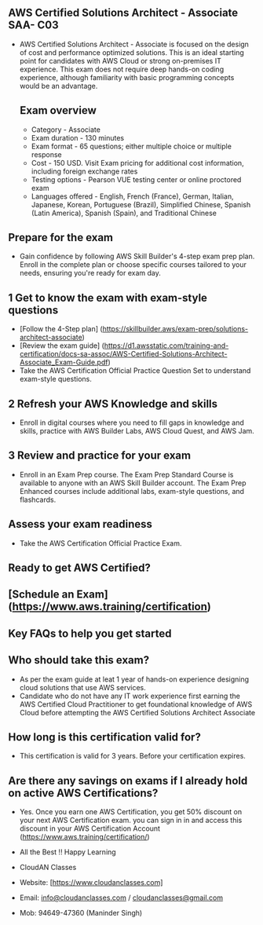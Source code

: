 ## AWS Certified Solutions Architect - Associate SAA- C03

- AWS Certified Solutions Architect - Associate is focused on the design of cost and performance optimized solutions. This is an ideal starting point for candidates with AWS Cloud or strong on-premises IT experience. This exam does not 
  require deep hands-on coding experience, although familiarity with basic programming concepts would be an advantage.

  ## Exam overview

   - Category - Associate
   - Exam duration - 130 minutes
   - Exam format - 65 questions; either multiple choice or multiple response
   - Cost - 150 USD. Visit Exam pricing for additional cost information, including foreign exchange rates
   - Testing options - Pearson VUE testing center or online proctored exam
   - Languages offered - English, French (France), German, Italian, Japanese, Korean, Portuguese (Brazil), Simplified Chinese, Spanish (Latin America), Spanish (Spain), and Traditional Chinese


## Prepare for the exam

   - Gain confidence by following AWS Skill Builder's 4-step exam prep plan. Enroll in the complete plan or choose specific courses tailored to your needs, ensuring you're ready for exam day.

## 1 Get to know the exam with exam-style questions

   - [Follow the 4-Step plan] (https://skillbuilder.aws/exam-prep/solutions-architect-associate)
   - [Review the exam guide] (https://d1.awsstatic.com/training-and-certification/docs-sa-assoc/AWS-Certified-Solutions-Architect-Associate_Exam-Guide.pdf)
   - Take the AWS Certification Official Practice Question Set to understand exam-style questions.

## 2 Refresh your AWS Knowledge and skills

   - Enroll in digital courses where you need to fill gaps in knowledge and skills, practice with AWS Builder Labs, AWS Cloud Quest, and AWS Jam.

## 3 Review and practice for your exam

   - Enroll in an Exam Prep course. The Exam Prep Standard Course is available to anyone with an AWS Skill Builder account. The Exam Prep Enhanced courses include additional labs, exam-style questions, and flashcards.

## Assess your exam readiness

   - Take the AWS Certification Official Practice Exam.


## Ready to get AWS Certified?

## [Schedule an Exam] (https://www.aws.training/certification)

## Key FAQs to help you get started

## Who should take this exam?

   - As per the exam guide at leat 1 year of hands-on experience designing cloud solutions that use AWS services.
   - Candidate who do not have any IT work experience first earning the AWS Certified Cloud Practitioner to get foundational knowledge of AWS Cloud before attempting the AWS Certified Solutions Architect Associate

## How long is this certification valid for?

   - This certification is valid for 3 years. Before your certification expires.

## Are there any savings on exams if I already hold on active AWS Certifications?

   - Yes. Once you earn one AWS Certification, you get 50% discount on your next AWS Certification exam. you can sign in in and access this discount in your AWS Certification Account (https://www.aws.training/certification/)


   - All the Best !! Happy Learning
   - CloudAN Classes
   - Website: [https://www.cloudanclasses.com]
   - Email: info@cloudanclasses.com / cloudanclasses@gmail.com
   - Mob: 94649-47360 (Maninder Singh)



